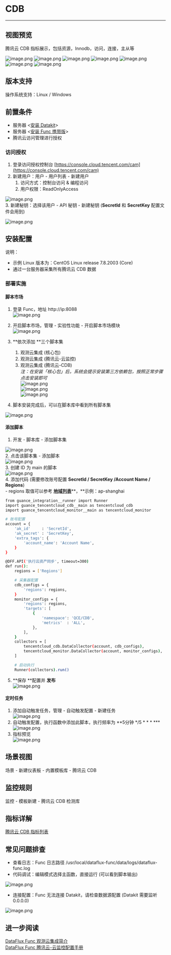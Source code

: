 # CDB
---

## 视图预览
腾讯云 CDB 指标展示，包括资源，Innodb，访问，连接，主从等

![image.png](../images/input-tencent-cdb-1.png)
![image.png](../images/input-tencent-cdb-2.png)
![image.png](../images/input-tencent-cdb-3.png)
![image.png](../images/input-tencent-cdb-4.png)
![image.png](../images/input-tencent-cdb-5.png)
![image.png](../images/input-tencent-cdb-6.png)
![image.png](../images/input-tencent-cdb-7.png)

## 版本支持
操作系统支持：Linux / Windows
## 前置条件

- 服务器 <[安装 Datakit](/datakit/datakit-install/)>
- 服务器 <[安装 Func 携带版](/dataflux-func/quick-start/)>
- 腾讯云访问管理进行授权
### 访问授权

1. 登录访问授权控制台 [https://console.cloud.tencent.com/cam](https://console.cloud.tencent.com/cam)  
1. 新建用户：用户 - 用户列表 - 新建用户  
     1. 访问方式：控制台访问 & 编程访问  
     1. 用户权限：ReadOnlyAccess  

![image.png](../images/input-tencent-cdb-8.png)  
3. 新建秘钥：选择该用户 - API 秘钥 - 新建秘钥 (**SecretId** 和 **SecretKey** 配置文件会用到)  

![image.png](../images/input-tencent-cdb-9.png)
## 安装配置
说明：

- 示例 Linux 版本为：CentOS Linux release 7.8.2003 (Core)
- 通过一台服务器采集所有腾讯云 CDB 数据
### 部署实施
#### 脚本市场

1. 登录 Func，地址 http://ip:8088  
![image.png](../images/input-tencent-cdb-10.png)

2. 开启脚本市场，管理 - 实验性功能 - 开启脚本市场模块  
![image.png](../images/input-tencent-cdb-11.png)

3. **依次添加 **三个脚本集  
     1. 观测云集成 (核心包)
     1. 观测云集成 (腾讯云-云监控)
     1. 观测云集成 (腾讯云-CDB)  
_注：在安装「核心包」后，系统会提示安装第三方依赖包，按照正常步骤点击安装即可_  
![image.png](../images/input-tencent-cdb-12.png)  
![image.png](../images/input-tencent-cdb-13.png)  
![image.png](../images/input-tencent-cdb-14.png)  
4. 脚本安装完成后，可以在脚本库中看到所有脚本集  

![image.png](../images/input-tencent-cdb-15.png)
#### 添加脚本

1. 开发 - 脚本库 - 添加脚本集  

![image.png](../images/input-tencent-cdb-16.png)  
2. 点击该脚本集 - 添加脚本  
![image.png](../images/input-tencent-cdb-17.png)  
3. 创建 ID 为 main 的脚本  
![image.png](../images/input-tencent-cdb-18.png)  
4. 添加代码 (需要修改账号配置 **SecretId / SecretKey /Account Name / Regions**)  
    - regions 取值可以参考 [**地域列表**](https://cloud.tencent.com/document/api/248/30346)**，**示例：ap-shanghai

``` bash
from guance_integration__runner import Runner
import guance_tencentcloud_cdb__main as tencentcloud_cdb
import guance_tencentcloud_monitor__main as tencentcloud_monitor

# 账号配置
account = {
    'ak_id'     : 'SecretId',
    'ak_secret' : 'SecretKey',
    'extra_tags': {
        'account_name': 'Account Name',
    }
}

@DFF.API('执行云资产同步', timeout=300)
def run():
    regions = ['Regions']

    # 采集器配置
    cdb_configs = {
        'regions': regions,
    }
    monitor_configs = {
        'regions': regions,
        'targets': [
            {
                'namespace': 'QCE/CDB',
                'metrics'  : 'ALL',
            },
        ],
    }
    collectors = [
        tencentcloud_cdb.DataCollector(account, cdb_configs),
        tencentcloud_monitor.DataCollector(account, monitor_configs),
    ]

    # 启动执行
    Runner(collectors).run()
```  
5. **保存 **配置并 **发布**  
![image.png](../images/input-tencent-cdb-19.png)  
#### 定时任务

1. 添加自动触发任务，管理 - 自动触发配置 - 新建任务  
![image.png](../images/input-tencent-cdb-20.png)  
2. 自动触发配置，执行函数中添加此脚本，执行频率为 **5分钟 */5 * * * ***  
![image.png](../images/input-tencent-cdb-21.png)  
3. 指标预览  
![image.png](../images/input-tencent-cdb-22.png)  
## 场景视图
场景 - 新建仪表板 - 内置模板库 - 腾讯云 CDB
## 监控规则
监控 - 模板新建 - 腾讯云 CDB 检测库
## 指标详解
[腾讯云 CDB 指标列表](https://cloud.tencent.com/document/product/248/45147)

## 常见问题排查

- 查看日志：Func 日志路径 /usr/local/dataflux-func/data/logs/dataflux-func.log
- 代码调试：编辑模式选择主函数，直接运行 (可以看到脚本输出)

![image.png](../images/input-tencent-cdb-23.png)

- 连接配置：Func 无法连接 Datakit，请检查数据源配置 (Datakit 需要监听 0.0.0.0)

![image.png](../images/input-tencent-cdb-24.png)
## 进一步阅读
[DataFlux Func 观测云集成简介](/dataflux-func/script-market-guance-integration/)  
[DataFlux Func 腾讯云-云监控配置手册](/dataflux-func/script-market-guance-tencentcloud-monitor/)